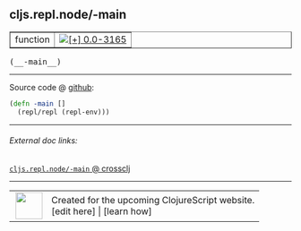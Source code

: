 ## cljs.repl.node/-main



 <table border="1">
<tr>
<td>function</td>
<td><a href="https://github.com/cljsinfo/cljs-api-docs/tree/0.0-3165"><img valign="middle" alt="[+] 0.0-3165" title="Added in 0.0-3165" src="https://img.shields.io/badge/+-0.0--3165-lightgrey.svg"></a> </td>
</tr>
</table>


 <samp>
(__-main__)<br>
</samp>

---







Source code @ [github](https://github.com/clojure/clojurescript/blob/r3165/src/clj/cljs/repl/node.clj#L203-L204):

```clj
(defn -main []
  (repl/repl (repl-env)))
```

<!--
Repo - tag - source tree - lines:

 <pre>
clojurescript @ r3165
└── src
    └── clj
        └── cljs
            └── repl
                └── <ins>[node.clj:203-204](https://github.com/clojure/clojurescript/blob/r3165/src/clj/cljs/repl/node.clj#L203-L204)</ins>
</pre>

-->

---



###### External doc links:

[`cljs.repl.node/-main` @ crossclj](http://crossclj.info/fun/cljs.repl.node/-main.html)<br>

---

 <table>
<tr><td>
<img valign="middle" align="right" width="48px" src="http://i.imgur.com/Hi20huC.png">
</td><td>
Created for the upcoming ClojureScript website.<br>
[edit here] | [learn how]
</td></tr></table>

[edit here]:https://github.com/cljsinfo/cljs-api-docs/blob/master/cljsdoc/cljs.repl.node_-main.cljsdoc
[learn how]:https://github.com/cljsinfo/cljs-api-docs/wiki/cljsdoc-files

<!--

This information was too distracting to show to readers, but I'll leave it
commented here since it is helpful to:

- pretty-print the data used to generate this document
- and show how to retrieve that data



The API data for this symbol:

```clj
{:ns "cljs.repl.node",
 :name "-main",
 :type "function",
 :signature ["[]"],
 :source {:code "(defn -main []\n  (repl/repl (repl-env)))",
          :title "Source code",
          :repo "clojurescript",
          :tag "r3165",
          :filename "src/clj/cljs/repl/node.clj",
          :lines [203 204]},
 :full-name "cljs.repl.node/-main",
 :full-name-encode "cljs.repl.node_-main",
 :history [["+" "0.0-3165"]]}

```

Retrieve the API data for this symbol:

```clj
;; from Clojure REPL
(require '[clojure.edn :as edn])
(-> (slurp "https://raw.githubusercontent.com/cljsinfo/cljs-api-docs/catalog/cljs-api.edn")
    (edn/read-string)
    (get-in [:symbols "cljs.repl.node/-main"]))
```

-->

